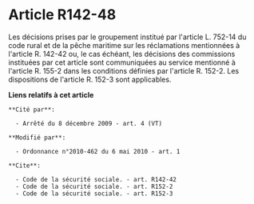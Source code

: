 # Article R142-48

Les décisions prises par le groupement institué par l'article L. 752-14 du code rural et de la pêche maritime sur les
réclamations mentionnées à l'article R. 142-42 ou, le cas échéant, les décisions des commissions instituées par cet article
sont communiquées au service mentionné à l'article R. 155-2 dans les conditions définies par l'article R. 152-2. Les
dispositions de l'article R. 152-3 sont applicables.

**Liens relatifs à cet article**

	**Cité par**:

	  - Arrêté du 8 décembre 2009 - art. 4 (VT)

	**Modifié par**:

	  - Ordonnance n°2010-462 du 6 mai 2010 - art. 1

	**Cite**:

	  - Code de la sécurité sociale. - art. R142-42
	  - Code de la sécurité sociale. - art. R152-2
	  - Code de la sécurité sociale. - art. R152-3
